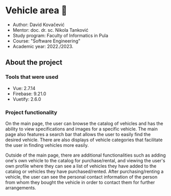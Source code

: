 # Vehicle area :car:
- Author: David Kovačević
- Mentor: doc. dr. sc. Nikola Tanković
- Study program: Faculty of Informatics in Pula
- Course: "Software Engineering"
- Academic year: 2022./2023.

## About the project
### Tools that were used
- Vue: 2.7.14
- Firebase: 9.21.0
- Vuetify: 2.6.0 

### Project functionality
On the main page, the user can browse the catalog of vehicles and has the ability to view specifications and images for a specific vehicle. The main page also features a search bar that allows the user to easily find the desired vehicle. There are also displays of vehicle categories that facilitate the user in finding vehicles more easily. 

Outside of the main page, there are additional functionalities such as adding one's own vehicle to the catalog for purchase/rental, and viewing the user's own profile where they can see a list of vehicles they have added to the catalog or vehicles they have purchased/rented. After purchasing/renting a vehicle, the user can see the personal contact information of the person from whom they bought the vehicle in order to contact them for further arrangements.
